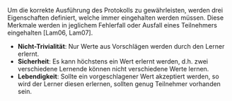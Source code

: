 Um die korrekte Ausführung des Protokolls zu gewährleisten, werden drei Eigenschaften definiert, welche immer eingehalten werden müssen. Diese Merkmale werden in jeglichem  Fehlerfall oder Ausfall eines Teilnehmers eingehalten [Lam06, Lam07].

* **Nicht-Trivialität**: Nur Werte aus Vorschlägen werden durch den Lerner erlernt. 
* **Sicherheit**: Es kann höchstens ein Wert erlernt werden, d.h. zwei verschiedene Lernende können nicht verschiedene Werte lernen.
* **Lebendigkeit**: Sollte ein vorgeschlagener Wert akzeptiert werden, so wird der Lerner diesen erlernen, sollten genug Teilnehmer vorhanden sein.